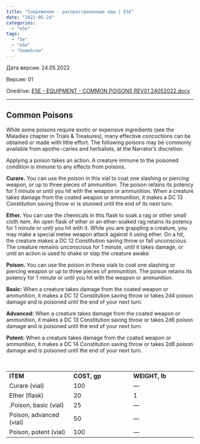 ```yaml
---
title: "Снаряжение - распространенные яды | E5E"
date: "2022-05-24"
categories: 
  - "e5e"
tags: 
  - "5e"
  - "e5e"
  - "homebrew"
---
```


Дата версии: 24.05.2022

Версия: 01

Onedrive: [E5E - EQUIPMENT - COMMON POISONS REV01 24052022.docx](https://1drv.ms/w/s!Atcrhwwo1lBA19gQQVMFFWY1J_hqIw?e=vTyNcM)

* * *

## Common Poisons

While some poisons require exotic or expensive ingredients (see the Maladies chapter in Trials & Treasures), many effective concoctions can be obtained or made with little effort. The following poisons may be commonly available from apothe¬caries and herbalists, at the Narrator’s discretion.

Applying a poison takes an action. A creature immune to the poisoned condition is immune to any effects from poisons.

**Curare.** You can use the poison in this vial to coat one slashing or piercing weapon, or up to three pieces of ammunition. The poison retains its potency for 1 minute or until you hit with the weapon or ammunition. When a creature takes damage from the coated weapon or ammunition, it makes a DC 13 Constitution saving throw or is stunned until the end of its next turn.

**Ether.** You can use the chemicals in this flask to soak a rag or other small cloth item. An open flask of ether or an ether-soaked rag retains its potency for 1 minute or until you hit with it. While you are grappling a creature, you may make a special melee weapon attack against it using ether. On a hit, the creature makes a DC 12 Constitution saving throw or fall unconscious. The creature remains unconscious for 1 minute, until it takes damage, or until an action is used to shake or slap the creature awake.

**Poison.** You can use the poison in these vials to coat one slashing or piercing weapon or up to three pieces of ammunition. The poison retains its potency for 1 minute or until you hit with the weapon or ammunition.

**Basic:** When a creature takes damage from the coated weapon or ammunition, it makes a DC 12 Constitution saving throw or takes 2d4 poison damage and is poisoned until the end of your next turn.

**Advanced:** When a creature takes damage from the coated weapon or ammunition, it makes a DC 13 Constitution saving throw or takes 2d6 poison damage and is poisoned until the end of your next turn.

**Potent:** When a creature takes damage from the coated weapon or ammunition, it makes a DC 14 Constitution saving throw or takes 2d8 poison damage and is poisoned until the end of your next turn.

 

<table><tbody><tr><td width="233"><strong>ITEM</strong></td><td width="233"><strong>COST, gp</strong></td><td width="233"><strong>WEIGHT, lb</strong></td></tr><tr><td width="233">Curare (vial)</td><td width="233">100</td><td width="233">—</td></tr><tr><td width="233">Ether (flask)</td><td width="233">20</td><td width="233">1</td></tr><tr><td width="233">.Poison, basic (vial)</td><td width="233">25</td><td width="233">—</td></tr><tr><td width="233">Poison, advanced (vial)</td><td width="233">50</td><td width="233">—</td></tr><tr><td width="233">Poison, potent (vial)</td><td width="233">100</td><td width="233">—</td></tr></tbody></table>
